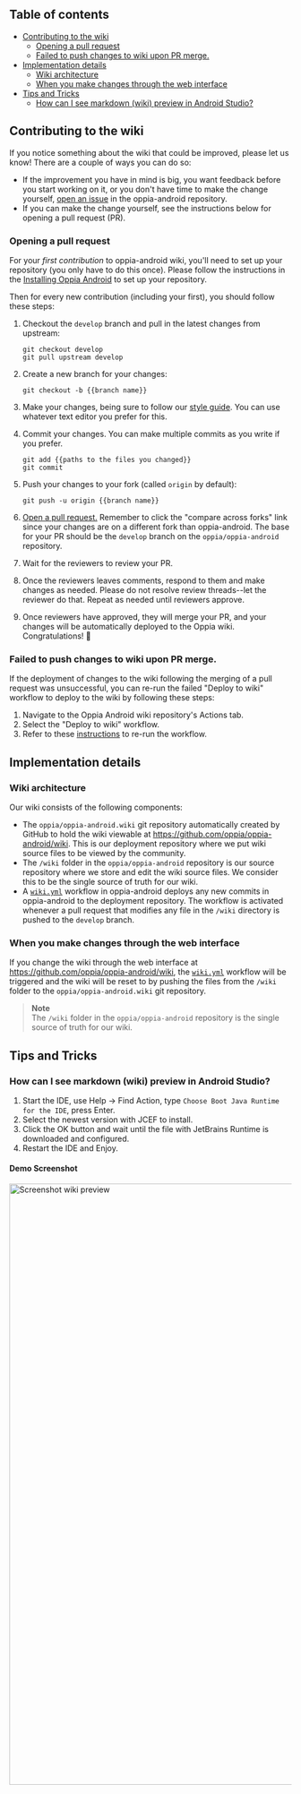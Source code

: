 ## Table of contents

* [Contributing to the wiki](#contributing-to-the-wiki)
   * [Opening a pull request](#opening-a-pull-request)
   * [Failed to push changes to wiki upon PR merge.](#failed-to-push-changes-to-wiki-upon-pr-merge)
* [Implementation details](#implementation-details)
   * [Wiki architecture](#wiki-architecture)
   * [When you make changes through the web interface](#when-you-make-changes-through-the-web-interface)
* [Tips and Tricks](#tips-and-tricks)
   * [How can I see markdown (wiki) preview in Android Studio?](#how-can-i-see-markdown-wiki-preview-in-android-studio) 

## Contributing to the wiki

If you notice something about the wiki that could be improved, please let us know! There are a couple of ways you can do so:

* If the improvement you have in mind is big, you want feedback before you start working on it, or you don't have time to make the change yourself, [open an issue](https://github.com/oppia/oppia-android/issues/new) in the oppia-android repository.
* If you can make the change yourself, see the instructions below for opening a pull request (PR).

### Opening a pull request

For your *first contribution* to oppia-android wiki, you'll need to set up your repository (you only have to do this once). Please follow the instructions in the [Installing Oppia Android](https://github.com/oppia/oppia-android/wiki/Installing-Oppia-Android) to set up your repository.

Then for every new contribution (including your first), you should follow these steps:

1. Checkout the `develop` branch and pull in the latest changes from upstream:

   ```console
   git checkout develop
   git pull upstream develop
   ```

2. Create a new branch for your changes:

   ```console
   git checkout -b {{branch name}}
   ```

3. Make your changes, being sure to follow our [style guide](https://github.com/oppia/oppia/wiki/Wiki-style-guide). You can use whatever text editor you prefer for this.

4. Commit your changes. You can make multiple commits as you write if you prefer.

   ```console
   git add {{paths to the files you changed}}
   git commit
   ```

5. Push your changes to your fork (called `origin` by default):

   ```console
   git push -u origin {{branch name}}
   ```

6. [Open a pull request.](https://github.com/oppia/oppia-android/compare) Remember to click the "compare across forks" link since your changes are on a different fork than oppia-android. The base for your PR should be the `develop` branch on the `oppia/oppia-android` repository.

7. Wait for the reviewers to review your PR.

8. Once the reviewers leaves comments, respond to them and make changes as needed. Please do not resolve review threads--let the reviewer do that. Repeat as needed until reviewers approve.

9. Once reviewers have approved, they will merge your PR, and your changes will be automatically deployed to the Oppia wiki. Congratulations! :tada:

### Failed to push changes to wiki upon PR merge.

If the deployment of changes to the wiki following the merging of a pull request was unsuccessful, you can re-run the failed "Deploy to wiki" workflow to deploy to the wiki by following these steps:

1. Navigate to the Oppia Android wiki repository's Actions tab.
2. Select the "Deploy to wiki" workflow.
3. Refer to these [instructions](https://docs.github.com/en/actions/managing-workflow-runs/re-running-workflows-and-jobs#re-running-all-the-jobs-in-a-workflow) to re-run the workflow.

## Implementation details

### Wiki architecture

Our wiki consists of the following components:

* The `oppia/oppia-android.wiki` git repository automatically created by GitHub to hold the wiki viewable at https://github.com/oppia/oppia-android/wiki. This is our deployment repository where we put wiki source files to be viewed by the community.
* The `/wiki` folder in the `oppia/oppia-android` repository is our source repository where we store and edit the wiki source files. We consider this to be the single source of truth for our wiki.
* A [`wiki.yml`](https://github.com/oppia/oppia-android/blob/develop/.github/workflows/wiki.yml) workflow in oppia-android deploys any new commits in oppia-android to the deployment repository. The workflow is activated whenever a pull request that modifies any file in the `/wiki` directory is pushed to the `develop` branch.

### When you make changes through the web interface

If you change the wiki through the web interface at https://github.com/oppia/oppia-android/wiki, the [`wiki.yml`](https://github.com/oppia/oppia-android/blob/develop/.github/workflows/wiki.yml) workflow will be triggered and the wiki will be reset to by pushing the files from the `/wiki` folder to the `oppia/oppia-android.wiki` git repository.
> **Note**  
> The `/wiki` folder in the `oppia/oppia-android` repository is the single source of truth for our wiki.

## Tips and Tricks

### How can I see markdown (wiki) preview in Android Studio?

1. Start the IDE, use Help -> Find Action, type `Choose Boot Java Runtime for the IDE`, press Enter.
2. Select the newest version with JCEF to install.
3. Click the OK button and wait until the file with JetBrains Runtime is downloaded and configured.
4. Restart the IDE and Enjoy.

#### Demo Screenshot
<img width="1074" alt="Screenshot wiki preview" src="https://user-images.githubusercontent.com/76530270/227737306-0bf3d5ef-ddcb-4886-b65b-a9c1ce1b4069.gif">

<!-- TODO(#4933): Revise markdown instructions once a Java runtime override isn't needed anymore to render Markdown in Android Studio. -->
